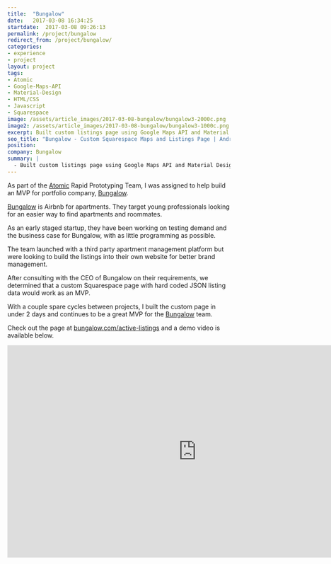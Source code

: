 ```yaml
---
title:  "Bungalow"
date:   2017-03-08 16:34:25
startdate:  2017-03-08 09:26:13
permalink: /project/bungalow
redirect_from: /project/bungalow/
categories:
- experience
- project
layout: project
tags:
- Atomic
- Google-Maps-API
- Material-Design
- HTML/CSS
- Javascript
- Squarespace
image: /assets/article_images/2017-03-08-bungalow/bungalow3-2000c.png
image2: /assets/article_images/2017-03-08-bungalow/bungalow3-1000c.png
excerpt: Built custom listings page using Google Maps API and Material Design.
seo_title: "Bungalow - Custom Squarespace Maps and Listings Page | Andrew Paradi"
position:
company: Bungalow
summary: |
  - Built custom listings page using Google Maps API and Material Design
---
```


As part of the [Atomic](/project/atomic) Rapid Prototyping Team, I was assigned to help build an MVP for portfolio company, [Bungalow](https://www.livebungalow.com/).

[Bungalow](https://www.livebungalow.com/) is Airbnb for apartments. They target young professionals looking for an easier way to find apartments and roommates.

As an early staged startup, they have been working on testing demand and the business case for Bungalow, with as little programming as possible.

The team launched with a third party apartment management platform but were looking to build the listings into their own website for better brand management.

After consulting with the CEO of Bungalow on their requirements, we determined that a custom Squarespace page with hard coded JSON listing data would work as an MVP.

With a couple spare cycles between projects, I built the custom page in under 2 days and continues to be a great MVP for the [Bungalow](https://www.livebungalow.com/) team.

Check out the page at [bungalow.com/active-listings](https://www.livebungalow.com/active-listings/) and a demo video is available below.

<iframe width="853" height="480" src="https://www.youtube-nocookie.com/embed/xGWI6yc9OTs?rel=0&amp;showinfo=0" frameborder="0" allowfullscreen></iframe>
